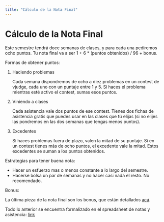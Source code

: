 ```yaml
---
title: "Cálculo de la Nota Final"
---
```



# Cálculo de la Nota Final

Este semestre tendrá doce semanas de clases, y para cada una pediremos ocho puntos. Tu nota final va a ser 1 + 6 * (puntos obtenidos) / 96 + bonus.

Formas de obtener puntos:

1. Haciendo problemas

	Cada semana dispondremos de ocho a diez problemas en un contest de vjudge, cada uno con un puntaje entre 1 y 5. Si haces el problema mientras esté activo el contest, sumas esos puntos.

2. Viniendo a clases

	Cada asistencia vale dos puntos de ese contest. Tienes dos fichas de asistencia gratis que puedes usar en las clases que tú elijas (si no elijes las pondremos en las dos semanas que tengas menos puntos).

3. Excedentes

	Si haces problemas fuera de plazo, valen la mitad de su puntaje. Si en un contest tienes más de ocho puntos, el excedente vale la mitad. Estos excedentes se suman a los puntos obtenidos.


Estrategias para tener buena nota:

- Hacer un esfuerzo mas o menos constante a lo largo del semestre. 
- Hacerse bolsa un par de semanas y no hacer casi nada el resto. No recomendado.


Bonus:

La última pieza de la nota final son los bonus, que están detallados [acá](../../about/activities/).


Todo lo anterior se encuentra formalizado en el spreadsheet de notas y asistencia: [link]()
